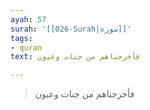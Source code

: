 ```yaml
---
ayah: 57
surah: '[[026-Surah|سورة]]'
tags:
- quran
text: فأخرجناهم من جنات وعيون

---
```

> فأخرجناهم من جنات وعيون
